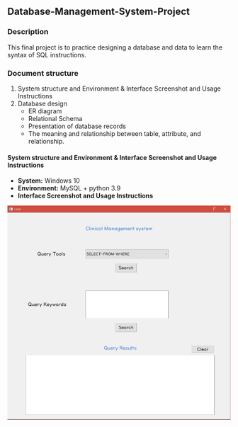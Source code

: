 ## Database-Management-System-Project

### Description
This final project is to practice designing a database and data to learn the syntax of SQL instructions.


### Document structure
1. System structure and Environment & Interface Screenshot and Usage Instructions
2. Database design
    * ER diagram
    * Relational Schema 
    * Presentation of database records
    * The meaning and relationship between table, attribute, and relationship.


#### System structure and Environment & Interface Screenshot and Usage Instructions
* **System:** Windows 10
* **Environment:** MySQL + python 3.9
* **Interface Screenshot and Usage Instructions**

![image](https://github.com/SungHsiao-Hsuan/Database-Management-System-Project/blob/main/README_picture/interface.jpg)

